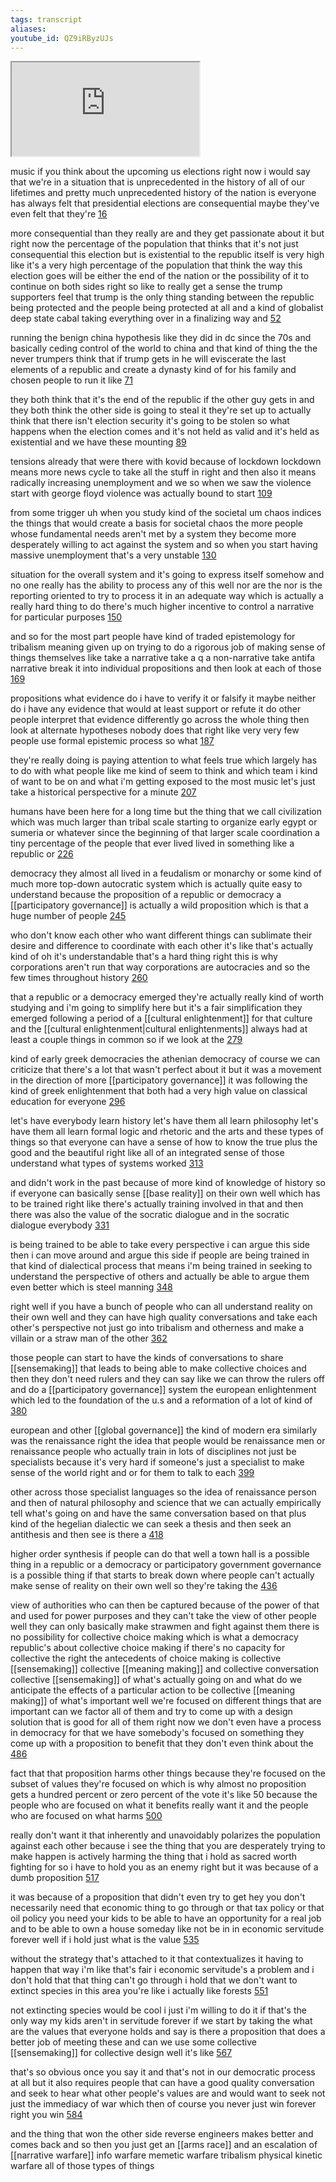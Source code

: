 ```yaml
---
tags: transcript
aliases:
youtube_id: QZ9iRByzUJs
---
```


<div class="yt-container"><iframe src="https://www.youtube.com/embed/QZ9iRByzUJs"></iframe></div>

music if you think about the upcoming us elections right now i would say that we're in a situation that is unprecedented in the history of all of our lifetimes and pretty much unprecedented history of the nation is everyone has always felt that presidential elections are consequential maybe they've even felt that they're [16](https://www.youtube.com/watch?v=QZ9iRByzUJs&t=16.32s)

more consequential than they really are and they get passionate about it but right now the percentage of the population that thinks that it's not just consequential this election but is existential to the republic itself is very high like it's a very high percentage of the population that think the way this election goes will be either the end of the nation or the possibility of it to continue on both sides right so like to really get a sense the trump supporters feel that trump is the only thing standing between the republic being protected and the people being protected at all and a kind of globalist deep state cabal taking everything over in a finalizing way and [52](https://www.youtube.com/watch?v=QZ9iRByzUJs&t=52.8s)

running the benign china hypothesis like they did in dc since the 70s and basically ceding control of the world to china and that kind of thing the the never trumpers think that if trump gets in he will eviscerate the last elements of a republic and create a dynasty kind of for his family and chosen people to run it like [71](https://www.youtube.com/watch?v=QZ9iRByzUJs&t=71.76s)

they both think that it's the end of the republic if the other guy gets in and they both think the other side is going to steal it they're set up to actually think that there isn't election security it's going to be stolen so what happens when the election comes and it's not held as valid and it's held as existential and we have these mounting [89](https://www.youtube.com/watch?v=QZ9iRByzUJs&t=89.36s)

tensions already that were there with kovid because of lockdown lockdown means more news cycle to take all the stuff in right and then also it means radically increasing unemployment and we so when we saw the violence start with george floyd violence was actually bound to start [109](https://www.youtube.com/watch?v=QZ9iRByzUJs&t=109.119s)

from some trigger uh when you study kind of the societal um chaos indices the things that would create a basis for societal chaos the more people whose fundamental needs aren't met by a system they become more desperately willing to act against the system and so when you start having massive unemployment that's a very unstable [130](https://www.youtube.com/watch?v=QZ9iRByzUJs&t=130.399s)

situation for the overall system and it's going to express itself somehow and no one really has the ability to process any of this well nor are the nor is the reporting oriented to try to process it in an adequate way which is actually a really hard thing to do there's much higher incentive to control a narrative for particular purposes [150](https://www.youtube.com/watch?v=QZ9iRByzUJs&t=150.0s)

and so for the most part people have kind of traded epistemology for tribalism meaning given up on trying to do a rigorous job of making sense of things themselves like take a narrative take a q a non-narrative take antifa narrative break it into individual propositions and then look at each of those [169](https://www.youtube.com/watch?v=QZ9iRByzUJs&t=169.28s)

propositions what evidence do i have to verify it or falsify it maybe neither do i have any evidence that would at least support or refute it do other people interpret that evidence differently go across the whole thing then look at alternate hypotheses nobody does that right like very very few people use formal epistemic process so what [187](https://www.youtube.com/watch?v=QZ9iRByzUJs&t=187.76s)

they're really doing is paying attention to what feels true which largely has to do with what people like me kind of seem to think and which team i kind of want to be on and what i'm getting exposed to the most music let's just take a historical perspective for a minute [207](https://www.youtube.com/watch?v=QZ9iRByzUJs&t=207.04s)

humans have been here for a long time but the thing that we call civilization which was much larger than tribal scale starting to organize early egypt or sumeria or whatever since the beginning of that larger scale coordination a tiny percentage of the people that ever lived lived in something like a republic or [226](https://www.youtube.com/watch?v=QZ9iRByzUJs&t=226.08s)

democracy they almost all lived in a feudalism or monarchy or some kind of much more top-down autocratic system which is actually quite easy to understand because the proposition of a republic or democracy a [[participatory governance]] is actually a wild proposition which is that a huge number of people [245](https://www.youtube.com/watch?v=QZ9iRByzUJs&t=245.76s)

who don't know each other who want different things can sublimate their desire and difference to coordinate with each other it's like that's actually kind of oh it's understandable that's a hard thing right this is why corporations aren't run that way corporations are autocracies and so the few times throughout history [260](https://www.youtube.com/watch?v=QZ9iRByzUJs&t=260.959s)

that a republic or a democracy emerged they're actually really kind of worth studying and i'm going to simplify here but it's a fair simplification they emerged following a period of a [[cultural enlightenment]] for that culture and the [[cultural enlightenment|cultural enlightenments]] always had at least a couple things in common so if we look at the [279](https://www.youtube.com/watch?v=QZ9iRByzUJs&t=279.04s)

kind of early greek democracies the athenian democracy of course we can criticize that there's a lot that wasn't perfect about it but it was a movement in the direction of more [[participatory governance]] it was following the kind of greek enlightenment that both had a very high value on classical education for everyone [296](https://www.youtube.com/watch?v=QZ9iRByzUJs&t=296.4s)

let's have everybody learn history let's have them all learn philosophy let's have them all learn formal logic and rhetoric and the arts and these types of things so that everyone can have a sense of how to know the true plus the good and the beautiful right like all of an integrated sense of those understand what types of systems worked [313](https://www.youtube.com/watch?v=QZ9iRByzUJs&t=313.52s)

and didn't work in the past because of more kind of knowledge of history so if everyone can basically sense [[base reality]] on their own well which has to be trained right like there's actually training involved in that and then there was also the value of the socratic dialogue and in the socratic dialogue everybody [331](https://www.youtube.com/watch?v=QZ9iRByzUJs&t=331.039s)

is being trained to be able to take every perspective i can argue this side then i can move around and argue this side if people are being trained in that kind of dialectical process that means i'm being trained in seeking to understand the perspective of others and actually be able to argue them even better which is steel manning [348](https://www.youtube.com/watch?v=QZ9iRByzUJs&t=348.32s)

right well if you have a bunch of people who can all understand reality on their own well and they can have high quality conversations and take each other's perspective not just go into tribalism and otherness and make a villain or a straw man of the other [362](https://www.youtube.com/watch?v=QZ9iRByzUJs&t=362.72s)

those people can start to have the kinds of conversations to share [[sensemaking]] that leads to being able to make collective choices and then they don't need rulers and they can say like we can throw the rulers off and do a [[participatory governance]] system the european enlightenment which led to the foundation of the u.s and a reformation of a lot of kind of [380](https://www.youtube.com/watch?v=QZ9iRByzUJs&t=380.56s)

european and other [[global governance]] the kind of modern era similarly was the renaissance right the idea that people would be renaissance men or renaissance people who actually train in lots of disciplines not just be specialists because it's very hard if someone's just a specialist to make sense of the world right and or for them to talk to each [399](https://www.youtube.com/watch?v=QZ9iRByzUJs&t=399.039s)

other across those specialist languages so the idea of renaissance person and then of natural philosophy and science that we can actually empirically tell what's going on and have the same conversation based on that plus kind of the hegelian dialectic we can seek a thesis and then seek an antithesis and then see is there a [418](https://www.youtube.com/watch?v=QZ9iRByzUJs&t=418.479s)

higher order synthesis if people can do that well a town hall is a possible thing in a republic or a democracy or participatory government governance is a possible thing if that starts to break down where people can't actually make sense of reality on their own well so they're taking the [436](https://www.youtube.com/watch?v=QZ9iRByzUJs&t=436.08s)

view of authorities who can then be captured because of the power of that and used for power purposes and they can't take the view of other people well they can only basically make strawmen and fight against them there is no possibility for collective choice making which is what a democracy republic's about collective choice making if there's no capacity for collective the right the antecedents of choice making is collective [[sensemaking]] collective [[meaning making]] and collective conversation collective [[sensemaking]] of what's actually going on and what do we anticipate the effects of a particular action to be collective [[meaning making]] of what's important well we're focused on different things that are important can we factor all of them and try to come up with a design solution that is good for all of them right now we don't even have a process in democracy for that we have somebody's focused on something they come up with a proposition to benefit that they don't even think about the [486](https://www.youtube.com/watch?v=QZ9iRByzUJs&t=486.56s)

fact that that proposition harms other things because they're focused on the subset of values they're focused on which is why almost no proposition gets a hundred percent or zero percent of the vote it's like 50 because the people who are focused on what it benefits really want it and the people who are focused on what harms [500](https://www.youtube.com/watch?v=QZ9iRByzUJs&t=500.8s)

really don't want it that inherently and unavoidably polarizes the population against each other because i see the thing that you are desperately trying to make happen is actively harming the thing that i hold as sacred worth fighting for so i have to hold you as an enemy right but it was because of a dumb proposition [517](https://www.youtube.com/watch?v=QZ9iRByzUJs&t=517.039s)

it was because of a proposition that didn't even try to get hey you don't necessarily need that economic thing to go through or that tax policy or that oil policy you need your kids to be able to have an opportunity for a real job and to be able to own a house someday like not be in in economic servitude forever well if i hold just what is the value [535](https://www.youtube.com/watch?v=QZ9iRByzUJs&t=535.519s)

without the strategy that's attached to it that contextualizes it having to happen that way i'm like that's fair i economic servitude's a problem and i don't hold that that thing can't go through i hold that we don't want to extinct species in this area you're like i actually like forests [551](https://www.youtube.com/watch?v=QZ9iRByzUJs&t=551.92s)

not extincting species would be cool i just i'm willing to do it if that's the only way my kids aren't in servitude forever if we start by taking the what are the values that everyone holds and say is there a proposition that does a better job of meeting these and can we use some collective [[sensemaking]] for collective design well it's like [567](https://www.youtube.com/watch?v=QZ9iRByzUJs&t=567.519s)

that's so obvious once you say it and that's not in our democratic process at all but it also requires people that can have a good quality conversation and seek to hear what other people's values are and would want to seek not just the immediacy of war which then of course you never just win forever right you win [584](https://www.youtube.com/watch?v=QZ9iRByzUJs&t=584.16s)

and the thing that won the other side reverse engineers makes better and comes back and so then you just get an [[arms race]] and an escalation of [[narrative warfare]] info warfare memetic warfare tribalism physical kinetic warfare all of those types of things